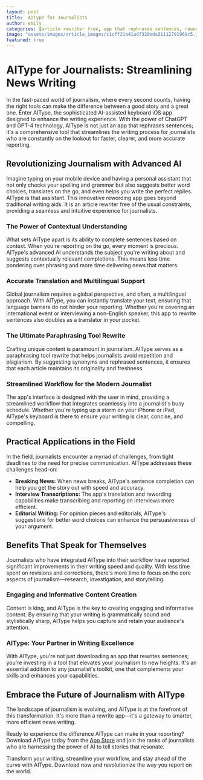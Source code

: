 ```yaml
---
layout: post
title:  AIType for Journalists
author: emily
categories: [article rewriter free, app that rephrases sentences, rewording app, app to rewrite sentences, rewrite app, paraphrasing tool rewrite, app that rewrites sentences]
image: "assets/images/article_images/c1cff21a41ad7320eda31112791969c5.jpg"
featured: true
---
```


# AIType for Journalists: Streamlining News Writing

In the fast-paced world of journalism, where every second counts, having the right tools can make the difference between a good story and a great one. Enter AIType, the sophisticated AI-assisted keyboard iOS app designed to enhance the writing experience. With the power of ChatGPT and GPT-4 technology, AIType is not just an app that rephrases sentences; it's a comprehensive tool that streamlines the writing process for journalists who are constantly on the lookout for faster, clearer, and more accurate reporting.

## Revolutionizing Journalism with Advanced AI

Imagine typing on your mobile device and having a personal assistant that not only checks your spelling and grammar but also suggests better word choices, translates on the go, and even helps you write the perfect replies. AIType is that assistant. This innovative rewording app goes beyond traditional writing aids. It is an article rewriter free of the usual constraints, providing a seamless and intuitive experience for journalists.

### The Power of Contextual Understanding

What sets AIType apart is its ability to complete sentences based on context. When you're reporting on the go, every moment is precious. AIType's advanced AI understands the subject you're writing about and suggests contextually relevant completions. This means less time pondering over phrasing and more time delivering news that matters.

### Accurate Translation and Multilingual Support

Global journalism requires a global perspective, and often, a multilingual approach. With AIType, you can instantly translate your text, ensuring that language barriers do not hinder your reporting. Whether you're covering an international event or interviewing a non-English speaker, this app to rewrite sentences also doubles as a translator in your pocket.

### The Ultimate Paraphrasing Tool Rewrite

Crafting unique content is paramount in journalism. AIType serves as a paraphrasing tool rewrite that helps journalists avoid repetition and plagiarism. By suggesting synonyms and rephrased sentences, it ensures that each article maintains its originality and freshness.

### Streamlined Workflow for the Modern Journalist

The app's interface is designed with the user in mind, providing a streamlined workflow that integrates seamlessly into a journalist's busy schedule. Whether you're typing up a storm on your iPhone or iPad, AIType's keyboard is there to ensure your writing is clear, concise, and compelling.

## Practical Applications in the Field

In the field, journalists encounter a myriad of challenges, from tight deadlines to the need for precise communication. AIType addresses these challenges head-on:

- **Breaking News:** When news breaks, AIType's sentence completion can help you get the story out with speed and accuracy.
- **Interview Transcriptions:** The app's translation and rewording capabilities make transcribing and reporting on interviews more efficient.
- **Editorial Writing:** For opinion pieces and editorials, AIType's suggestions for better word choices can enhance the persuasiveness of your argument.

## Benefits That Speak for Themselves

Journalists who have integrated AIType into their workflow have reported significant improvements in their writing speed and quality. With less time spent on revisions and corrections, there's more time to focus on the core aspects of journalism—research, investigation, and storytelling.

### Engaging and Informative Content Creation

Content is king, and AIType is the key to creating engaging and informative content. By ensuring that your writing is grammatically sound and stylistically sharp, AIType helps you capture and retain your audience's attention.

### AIType: Your Partner in Writing Excellence

With AIType, you're not just downloading an app that rewrites sentences; you're investing in a tool that elevates your journalism to new heights. It's an essential addition to any journalist's toolkit, one that complements your skills and enhances your capabilities.

## Embrace the Future of Journalism with AIType

The landscape of journalism is evolving, and AIType is at the forefront of this transformation. It's more than a rewrite app—it's a gateway to smarter, more efficient news writing.

Ready to experience the difference AIType can make in your reporting? Download AIType today from the [App Store](https://apps.apple.com/us/app/aitype-grammar-check-keyboard/id6469163944) and join the ranks of journalists who are harnessing the power of AI to tell stories that resonate.

Transform your writing, streamline your workflow, and stay ahead of the curve with AIType. Download now and revolutionize the way you report on the world.